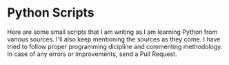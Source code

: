 # Python Scripts
Here are some small scripts that I am writing as I am learning Python from various sources. I'll also keep mentioning the sources as they come. I have tried to follow proper programming dicipline and commenting methodology. In case of any errors or improvements, send a Pull Request. 

